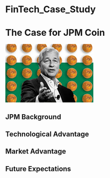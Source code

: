 # FinTech_Case_Study

# The Case for JPM Coin

![JPMCoin Jaime Daimon](image.png)

## JPM Background

## Technological Advantage

## Market Advantage

## Future Expectations